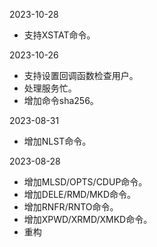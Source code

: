 2023-10-28
  * 支持XSTAT命令。

2023-10-26
  * 支持设置回调函数检查用户。
  * 处理服务忙。
  * 增加命令sha256。

2023-08-31
  * 增加NLST命令。

2023-08-28
  * 增加MLSD/OPTS/CDUP命令。
  * 增加DELE/RMD/MKD命令。
  * 增加RNFR/RNTO命令。
  * 增加XPWD/XRMD/XMKD命令。
  * 重构
